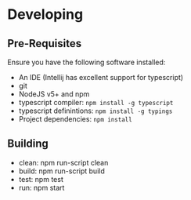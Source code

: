 # Developing

## Pre-Requisites

Ensure you have the following software installed:

* An IDE (Intellij has excellent support for typescript)
* git
* NodeJS v5+ and npm
 * typescript compiler: `npm install -g typescript`
 * typescript definintions: `npm install -g typings`
 * Project dependencies: `npm install`

## Building

* clean: npm run-script clean
* build: npm run-script build
* test: npm test
* run: npm start
